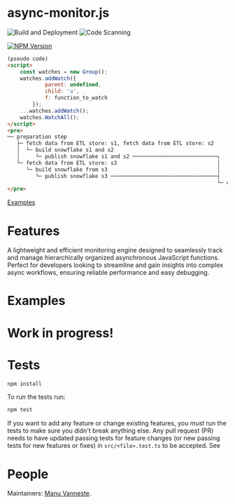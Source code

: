# async-monitor.js

![Build and Deployment](https://github.com/manulykebe/async-monitor.js/actions/workflows/pages/pages-build-deployment/badge.svg?branch=main)
![Code Scanning](https://github.com/manulykebe/async-monitor.js/actions/workflows/github-code-scanning/codeql/badge.svg?branch=main)

[![NPM Version][npm-image]][npm-url]

```html
(pseudo code)
<script>
	const watches = new Group();
	watches.addWatch({
			parent: undefined,
			child: 'a',
			f: function_to_watch
		});
	...watches.addWatch();
	watches.WatchAll();
</script>
<pre>
── preparation step
   ├─ fetch data from ETL store: s1, fetch data from ETL store: s2
   │  └─ build snowflake s1 and s2
   │     └─ publish snowflake s1 and s2 ───────────────────────────┐
   └─ fetch data from ETL store: s3                                │
      └─ build snowflake from s3                                   │
         └─ publish snowflake s3 ──────────────────────────────────┤
                                                                   └─ completed
</pre>
```

[Examples](https://manulykebe.github.io/async-monitor.js/src/html/index.html)

# Features

A lightweight and efficient monitoring engine designed to seamlessly track and manage hierarchically organized asynchronous JavaScript functions. Perfect for developers looking to streamline and gain insights into complex async workflows, ensuring reliable performance and easy debugging.

# Examples

# Work in progress!

# Tests

```bash
npm install
```

To run the tests run:

```bash
npm test
```

If you want to add any feature or change existing features, you _must_ run the
tests to make sure you didn't break anything else. Any pull request (PR) needs
to have updated passing tests for feature changes (or new passing tests for new
features or fixes) in `src/<file>.test.ts` to be accepted. See

# People

Maintainers: [Manu Vanneste](https://github.com/manulykebe).

[npm-image]: https://badge.fury.io/js/async-monitor.js.svg
[npm-url]: https://www.npmjs.com/package/async-monitor.js
